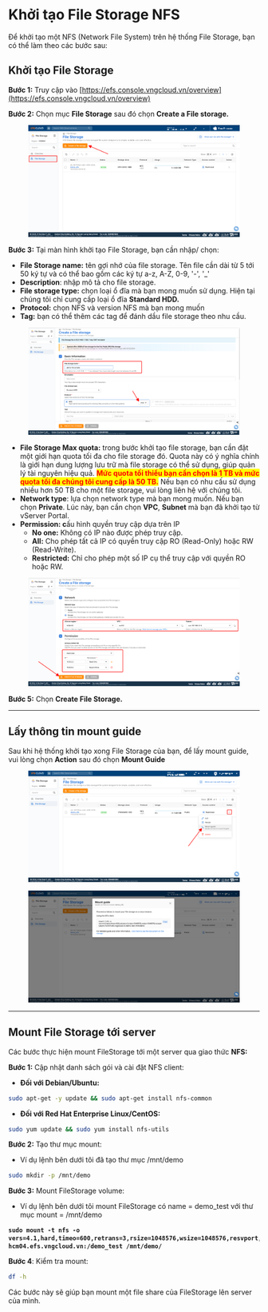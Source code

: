 # Khởi tạo File Storage NFS

Để khởi tạo một NFS (Network File System) trên hệ thống File Storage, bạn có thể làm theo các bước sau:

## Khởi tạo File Storage

**Bước 1:** Truy cập vào [https://efs.console.vngcloud.vn/overview](https://efs.console.vngcloud.vn/overview)

**Bước 2:** Chọn mục **File Storage** sau đó chọn **Create a File storage.**

<figure><img src="../../../../.gitbook/assets/image (818).png" alt=""><figcaption></figcaption></figure>

**Bước 3:** Tại màn hình khởi tạo File Storage, bạn cần nhập/ chọn:&#x20;

* **File Storage name:** tên gợi nhớ của file storage. Tên file cần dài từ 5 tới 50 ký tự và có thể bao gồm các ký tự a-z, A-Z, 0-9, '-', '\_'
* **Description**: nhập mô tả cho file storage.
* **File storage type:** chọn loại ổ đĩa mà bạn mong muốn sử dụng. Hiện tại chúng tôi chỉ cung cấp loại ổ đĩa **Standard HDD.**
* **Protocol:** chọn NFS và version NFS mà bạn mong muốn
* **Tag:** bạn có thể thêm các tag để đánh dầu file storage theo nhu cầu.

<figure><img src="../../../../.gitbook/assets/image (905).png" alt=""><figcaption></figcaption></figure>

* **File Storage Max quota:** trong bước khởi tạo file storage, bạn cần đặt một giới hạn quota tối đa cho file storage đó. Quota này có ý nghĩa chính là giới hạn dung lượng lưu trữ mà file storage có thể sử dụng, giúp quản lý tài nguyên hiệu quả. <mark style="color:red;">**Mức quota tối thiểu bạn cần chọn là 1 TB và mức quota tối đa chúng tôi cung cấp là 50 TB.**</mark> Nếu bạn có nhu cấu sử dụng nhiều hơn 50 TB cho một file storage, vui lòng liên hệ với chúng tôi.
* **Network type**: lựa chọn network type mà bạn mong muốn. Nếu bạn chọn **Private**. Lúc này, bạn cần chọn **VPC**, **Subnet** mà bạn đã khởi tạo từ vServer Portal.
* **Permission: c**ấu hình quyền truy cập dựa trên IP
  * **No one:** Không có IP nào được phép truy cập.
  * **All:** Cho phép tất cả IP có quyền truy cập RO (Read-Only) hoặc RW (Read-Write).
  * **Restricted:** Chỉ cho phép một số IP cụ thể truy cập với quyền RO hoặc RW.

<figure><img src="../../../../.gitbook/assets/image (907).png" alt=""><figcaption></figcaption></figure>

**Bước 5:** Chọn **Create File Storage.**

***

## Lấy thông tin mount guide

Sau khi hệ thống khởi tạo xong File Storage của bạn, để lấy mount guide, vui lòng chọn **Action** sau đó chọn **Mount Guide**

<figure><img src="../../../../.gitbook/assets/image (3) (4).png" alt=""><figcaption></figcaption></figure>

<figure><img src="../../../../.gitbook/assets/image (4) (4).png" alt=""><figcaption></figcaption></figure>

***

## Mount File Storage tới server

Các bước thực hiện mount FileStorage tới một server qua giao thức **NFS:**

**Bước 1:** Cập nhật danh sách gói và cài đặt NFS client:&#x20;

* **Đối với Debian/Ubuntu:**

```bash
sudo apt-get -y update && sudo apt-get install nfs-common
```

* **Đối với Red Hat Enterprise Linux/CentOS:**

```bash
sudo yum update && sudo yum install nfs-utils
```

**Bước 2:** Tạo thư mục mount:

* Ví dụ lệnh bên dưới tôi đã tạo thư mục /mnt/demo

```bash
sudo mkdir -p /mnt/demo
```

**Bước 3:** Mount FileStorage volume:&#x20;

* Ví dụ lệnh bên dưới tôi mount FileStorage có name = demo\_test với thư mục mount = /mnt/demo

<pre class="language-bash"><code class="lang-bash"><strong>sudo mount -t nfs -o vers=4.1,hard,timeo=600,retrans=3,rsize=1048576,wsize=1048576,resvport,async hcm04.efs.vngcloud.vn:/demo_test /mnt/demo/
</strong></code></pre>

**Bước 4**: Kiểm tra mount:

```bash
df -h
```

Các bước này sẽ giúp bạn mount một file share của FileStorage lên server của mình.
